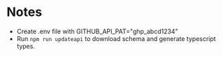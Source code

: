 # Notes

- Create .env file with GITHUB_API_PAT="ghp_abcd1234"
- Run `npm run updateapi` to download schema and generate typescript types.
